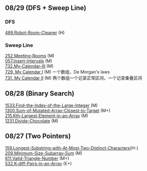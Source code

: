 ## 08/29 (DFS + Sweep Line)
### DFS
[489.Robot-Room-Cleaner](https://leetcode.com/problems/robot-room-cleaner/) (H)   
### Sweep Line
[252.Meeting-Rooms](https://github.com/wisdompeak/LeetCode/tree/master/Sort/252.Meeting-Rooms) (M)    
[057.Insert-Intervals](https://github.com/wisdompeak/LeetCode/tree/master/Sort/057.Insert-Interval) (M)    
[732.My-Calendar-III](https://github.com/wisdompeak/LeetCode/tree/master/Sort/732.My-Calendar-III) (M)   
[729. My Calendar I](https://leetcode.com/problems/my-calendar-i/) (M) 一个数组，De Morgan's laws   
[731. My Calendar II](https://leetcode.com/problems/my-calendar-ii/) (M) 两个数组一个记录正常区间，一个记录重叠区间   

## 08/28 (Binary Search)
[1533.Find-the-Index-of-the-Large-Integer](https://leetcode.com/problems/find-the-index-of-the-large-integer/) (M)  
[1300.Sum-of-Mutated-Array-Closest-to-Target](https://github.com/wisdompeak/LeetCode/tree/master/Binary_Search/1300.Sum-of-Mutated-Array-Closest-to-Target) (M+)   
[215.Kth-Largest-Element-in-an-Array](https://github.com/wisdompeak/LeetCode/tree/master/Binary_Search/215.Kth-Largest-Element-in-an-Array) (M)  
[1231.Divide-Chocolate](https://github.com/wisdompeak/LeetCode/tree/master/Binary_Search/1231.Divide-Chocolate) (M)   

## 08/27 (Two Pointers)
[159.Longest-Substring-with-At-Most-Two-Distinct-Characters](https://github.com/wisdompeak/LeetCode/tree/master/Two_Pointers/159.Longest-Substring-with-At-Most-Two-Distinct-Characters)(H-)   
[209.Minimum-Size-Subarray-Sum](https://github.com/wisdompeak/LeetCode/tree/master/Two_Pointers/209.Minimum-Size-Subarray-Sum) (M)    
[611.Valid-Triangle-Number](https://github.com/wisdompeak/LeetCode/tree/master/Two_Pointers/611.Valid-Triangle-Number)	(M+)   
[532.K-diff-Pairs-in-an-Array](https://github.com/wisdompeak/LeetCode/tree/master/Hash/532.K-diff-Pairs-in-an-Array) (E+)   